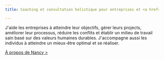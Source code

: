 ```yaml
---
title: Coaching et consultation holistique pour entreprises et <a href="https://nancybilodeau.netlify.com">individus</a>

---
```

J'aide les entreprises à atteindre leur objectifs, gérer leurs projects, améliorer leur processus, réduire les conflits et établir un milieu de travail sain basé sur des valeurs humaines durables. J'accompagne aussi les individus à atteindre un mieux-être optimal et se réaliser.

<a href="/a-propos">À propos de Nancy ></a>